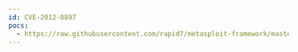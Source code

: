 ```yaml
---
id: CVE-2012-0897
pocs:
  - https://raw.githubusercontent.com/rapid7/metasploit-framework/master/modules/exploits/windows/fileformat/irfanview_jpeg2000_bof.rb
---
```

